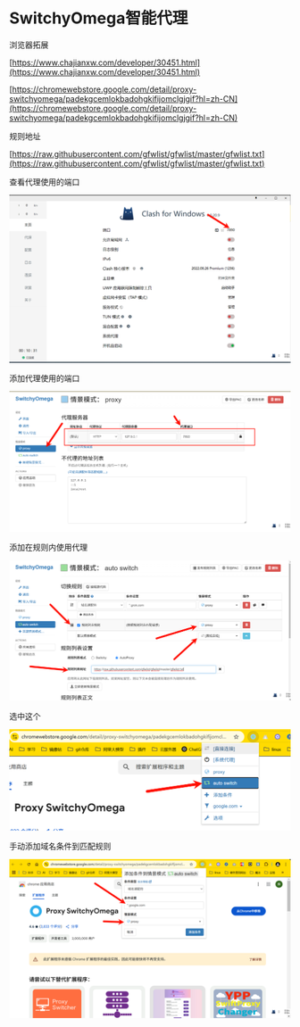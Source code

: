 # SwitchyOmega智能代理
浏览器拓展

[https://www.chajianxw.com/developer/30451.html](https://www.chajianxw.com/developer/30451.html)

[https://chromewebstore.google.com/detail/proxy-switchyomega/padekgcemlokbadohgkifijomclgjgif?hl=zh-CN](https://chromewebstore.google.com/detail/proxy-switchyomega/padekgcemlokbadohgkifijomclgjgif?hl=zh-CN)

规则地址

[https://raw.githubusercontent.com/gfwlist/gfwlist/master/gfwlist.txt](https://raw.githubusercontent.com/gfwlist/gfwlist/master/gfwlist.txt)

查看代理使用的端口

![](../images/1740530497549-91c4e014-574e-4806-b590-78d135f3a72c.png)

添加代理使用的端口

![](../images/1740530451820-a932c9eb-b932-471e-8de2-ebcfc43550b6.png)

添加在规则内使用代理

![](../images/1740530478338-58bd5639-e4eb-4a5d-9aad-a9230c8347b0.png)

选中这个

![](../images/1740530613115-50415428-43da-43ca-b455-19ac133b6614.png)

手动添加域名条件到匹配规则

![](../images/1740530540751-08f19008-0eb2-4133-873e-c1aa5e6ef570.png)

